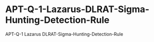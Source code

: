 # APT-Q-1-Lazarus-DLRAT-Sigma-Hunting-Detection-Rule
APT-Q-1 Lazarus DLRAT-Sigma-Hunting-Detection-Rule
